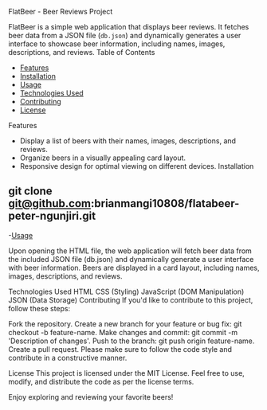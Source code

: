 FlatBeer - Beer Reviews Project

FlatBeer is a simple web application that displays beer reviews. It fetches beer data from a JSON file (`db.json`) and dynamically generates a user interface to showcase beer information, including names, images, descriptions, and reviews.
Table of Contents

- [Features](#features)
- [Installation](#installation)
- [Usage](#usage)
- [Technologies Used](#technologies-used)
- [Contributing](#contributing)
- [License](#license)

Features

- Display a list of beers with their names, images, descriptions, and reviews.
- Organize beers in a visually appealing card layout.
- Responsive design for optimal viewing on different devices.
 Installation

git clone git@github.com:brianmangi10808/flatabeer-peter-ngunjiri.git
-
-[Usage](#usage)

Upon opening the HTML file, the web application will fetch beer data from the included JSON file (db.json) and dynamically generate a user interface with beer information. Beers are displayed in a card layout, including names, images, descriptions, and reviews.

Technologies Used
HTML
CSS (Styling)
JavaScript (DOM Manipulation)
JSON (Data Storage)
Contributing
If you'd like to contribute to this project, follow these steps:

Fork the repository.
Create a new branch for your feature or bug fix: git checkout -b feature-name.
Make changes and commit: git commit -m 'Description of changes'.
Push to the branch: git push origin feature-name.
Create a pull request.
Please make sure to follow the code style and contribute in a constructive manner.

License
This project is licensed under the MIT License. Feel free to use, modify, and distribute the code as per the license terms.

Enjoy exploring and reviewing your favorite beers!
